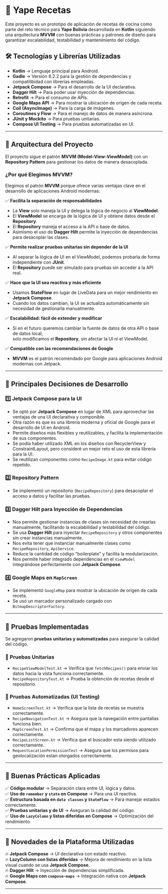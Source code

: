 # 📌 Yape Recetas

Este proyecto es un prototipo de aplicación de recetas de cocina 
como parte del reto técnico para **Yape Bolivia** 
desarrollada en **Kotlin** siguiendo una arquitectura **MVVM** 
con buenas prácticas y patrones de diseño para garantizar escalabilidad, testabilidad 
y mantenimiento del código.

## **🛠️ Tecnologías y Librerías Utilizadas**
- **Kotlin** → Lenguaje principal para Android.
- **Gadle** → Versión 8.2.2 para la gestión de dependencias y compatilibidad con librerías empleadas.
- **Jetpack Compose** → Para el desarrollo de la UI declarativa.
- **Dagger Hilt** → Para poder usar inyección de dependencias.
- **Retrofit** → Para el consumo de APIs.
- **Google Maps API** → Para mostrar la ubicación de origen de cada receta.
- **Coil (AsyncImage)** → Para la carga de imágenes.
- **Coroutines y Flow** → Para el manejo de datos de manera asíncrona.
- **JUnit y Mockito** → Para pruebas unitarias.
- **Compose UI Testing** → Para pruebas automatizadas en UI.

---

## **📌 Arquitectura del Proyecto**
El proyecto sigue el patrón **MVVM (Model-View-ViewModel)** con un **Repository Pattern** para gestionar los datos de manera desacoplada.
### ¿Por qué Elegimos MVVM?

Elegimos el patrón **MVVM** porque ofrece varias ventajas clave en el desarrollo de aplicaciones Android modernas:

✅ **Facilita la separación de responsabilidades**
- La **View** solo maneja la UI y delega la lógica de negocio al **ViewModel**.
- El **ViewModel** se encarga de la lógica de UI y obtiene datos desde el **Repository**.
- El **Repository** maneja el acceso a la API o base de datos.
- Asimismo el uso de **Dagger Hilt** permite la inyección de dependencias para desacoplar las clases.

✅ **Permite realizar pruebas unitarias sin depender de la UI**
- Al separar la lógica de UI en el ViewModel, podemos probarla de forma independiente con **JUnit**.
- El **Repository** puede ser simulado para pruebas sin acceder a la API real.

✅ **Hace que la UI sea reactiva y más eficiente**
- Usamos **StateFlow** en lugar de LiveData para un mejor rendimiento en **Jetpack Compose**.
- Cuando los datos cambian, la UI se actualiza automáticamente sin necesidad de gestionarla manualmente.

✅ **Escalabilidad: fácil de extender y modificar**
- Si en el futuro queremos cambiar la fuente de datos de otra API o base de datos local,  
  solo modificamos el **Repository**, sin afectar la UI ni el ViewModel.

✅ **Compatible con las recomendaciones de Google**
- **MVVM** es el patrón recomendado por Google para aplicaciones Android modernas con Jetpack.

---

## **📌 Principales Decisiones de Desarrollo**
### **1️⃣ Jetpack Compose para la UI**
- Se optó por **Jetpack Compose** en lugar de XML para aprovechar las ventajas de una UI declarativa y componible.
- Otra razón es que es una librería moderna y oficial de Google para el desarrollo de UI en Android.
- Permite diseños más flexibles y reutilizables, y facilita la implementación de sus componentes.
- Se podía haber utilizado XML en los diseños con RecyclerView y ConstraintLayout, pero consideré un mejor reto el uso de esta librería para la UI.
- Se reutilizan componentes como `RecipeImage.kt` para evitar código repetido.

### **2️⃣ Repository Pattern**
- Se implementó un repositorio (`RecipeRepository`) para desacoplar el acceso a datos y facilitar las pruebas.

### **3️⃣ Dagger Hilt para Inyección de Dependencias**
- Nos permite gestionar instancias de clases sin necesidad de crearlas manualmente, facilitando la escalabilidad y testabilidad del código.
- Se usa **Dagger Hilt** para inyectar `RecipeRepository` y otros componentes sin crear instancias manualmente.
- Nos evita tener que instanciar manualmente clases como `RecipeRepository`, `ApiService`.
- Reduce la cantidad de código "boilerplate" y facilita la modularización.
- Nos permite haber integrado dependencias en el `ViewModel` integrándose perfectamente con **Jetpack Compose**.

### **4️⃣ Google Maps en `MapScreen`**
- Se implementó `GoogleMap` para mostrar la ubicación de origen de cada receta.
- Se usó un marcador personalizado cargado con `BitmapDescriptorFactory`.

---

## **📌 Pruebas Implementadas**
Se agregaron **pruebas unitarias y automatizadas** para asegurar la calidad del código.

### **🧪 Pruebas Unitarias**
- `RecipeViewModelTest.kt` → Verifica que `fetchRecipes()` para enviar los datos hacia la vista funciona correctamente.
- `RecipeRepositoryTest.kt` → Prueba la obtención de recetas desde el repositorio.

### **📱 Pruebas Automatizadas (UI Testing)**
- `HomeScreenTest.kt` → Verifica que la lista de recetas se muestra correctamente.
- `RecipeNavigationTest.kt` → Asegura que la navegación entre pantallas funciona bien.
- `MapScreenTest.kt` → Confirma que el mapa y los marcadores aparecen correctamente.
- `RecipeListScreen.kt` → Verifica que el buscador esta siendo utilizado correctamente.
- `RequestLocationPermissionTest` → Asegura que los permisos para geolocalización estan otorgados correctamente.

---

## **📌 Buenas Prácticas Aplicadas**
✅ **Código modular** → Separación clara entre UI, lógica y datos.  
✅ **Uso de `remember` y `state` en Compose** → Para una UI reactiva.  
✅ **Estructura basada en `data classes` y `StateFlow`** → Para manejar estados correctamente.  
✅ **Pruebas unitarias y de UI** → Aseguran la calidad del código.  
✅ **Uso de `LazyColumn` y listas diferidas en Compose** → Optimización del rendimiento.

---

## **📌 Novedades de la Plataforma Utilizadas**
🔥 **Jetpack Compose** → UI declarativa con estado reactivo.  
🔥 **LazyColumn con listas diferidas** → Mejora de rendimiento en la lista visual cuando se usa **Jetpack Compose**.  
🔥 **Dagger Hilt** → Inyección de dependencias simplificada.  
🔥 **Google Maps con `compose-maps`** → Integración nativa con **Jetpack Compose**.

---